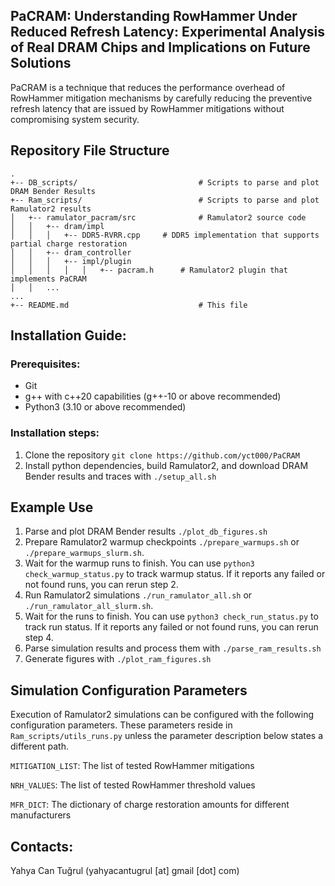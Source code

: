 ## PaCRAM: Understanding RowHammer Under Reduced Refresh Latency: Experimental Analysis of Real DRAM Chips and Implications on Future Solutions
PaCRAM is a technique that reduces the performance overhead of RowHammer mitigation mechanisms by carefully reducing the preventive refresh latency that are issued by RowHammer mitigations without compromising system security.

## Repository File Structure 

```
.
+-- DB_scripts/                           # Scripts to parse and plot DRAM Bender Results
+-- Ram_scripts/                          # Scripts to parse and plot Ramulator2 results
│   +-- ramulator_pacram/src              # Ramulator2 source code
│   │   +-- dram/impl
│   │   │   +-- DDR5-RVRR.cpp     # DDR5 implementation that supports partial charge restoration
│   │   +-- dram_controller
│   │   │   +-- impl/plugin
│   │   │   │   │   +-- pacram.h      # Ramulator2 plugin that implements PaCRAM
│   │   ...
...
+-- README.md                             # This file                        
```

## Installation Guide:

### Prerequisites:
- Git
- g++ with c++20 capabilities (g++-10 or above recommended)
- Python3 (3.10 or above recommended)
 
### Installation steps:
1. Clone the repository `git clone https://github.com/yct000/PaCRAM`
2. Install python dependencies, build Ramulator2, and download DRAM Bender results and traces with `./setup_all.sh`


## Example Use
1. Parse and plot DRAM Bender results `./plot_db_figures.sh`
2. Prepare Ramulator2 warmup checkpoints `./prepare_warmups.sh` or `./prepare_warmups_slurm.sh`.
3. Wait for the warmup runs to finish. You can use `python3 check_warmup_status.py` to track warmup status. If it reports any failed or not found runs, you can rerun step 2. 
2. Run Ramulator2 simulations `./run_ramulator_all.sh` or `./run_ramulator_all_slurm.sh`.
3. Wait for the runs to finish. You can use `python3 check_run_status.py` to track run status. If it reports any failed or not found runs, you can rerun step 4. 
4. Parse simulation results and process them with `./parse_ram_results.sh`
5. Generate figures with `./plot_ram_figures.sh`

## Simulation Configuration Parameters
Execution of Ramulator2 simulations can be configured with the following configuration parameters. These parameters reside in `Ram_scripts/utils_runs.py` unless the parameter description below states a different path.

`MITIGATION_LIST`: The list of tested RowHammer mitigations

`NRH_VALUES`: The list of tested RowHammer threshold values

`MFR_DICT`: The dictionary of charge restoration amounts for different manufacturers

## Contacts:
Yahya Can Tuğrul (yahyacantugrul [at] gmail [dot] com)  
